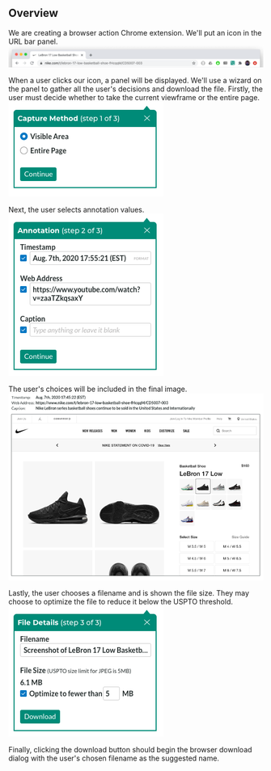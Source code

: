 ## Overview
We are creating a browser action Chrome extension. We'll put an icon in the URL bar panel.
![Our app icon shown in the URL bar panel](designs/comps/Browser%20Action%20Placement%20Comp.png?raw=true)

When a user clicks our icon, a panel will be displayed. We'll use a wizard on the panel to gather all the user's decisions and download the file. Firstly, the user must decide whether to take the current viewframe or the entire page.
![Step 1 of our wizard](designs/comps/Step%201.png?raw=true)

Next, the user selects annotation values.
![Step 2 of our wizard](designs/comps/Step%202.png?raw=true)

The user's choices will be included in the final image.
![Output example including annotations](designs/comps/Sample%20Output%20Comp.png?raw=true)

Lastly, the user chooses a filename and is shown the file size. They may choose to optimize the file to reduce it below the USPTO threshold.
![Step 3 of our wizard](designs/comps/Step%203.png?raw=true)

Finally, clicking the download button should begin the browser download dialog with the user's chosen filename as the suggested name.